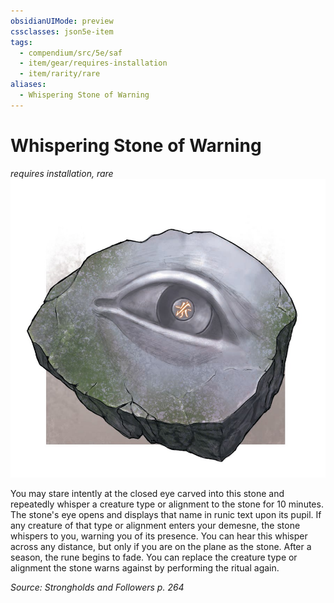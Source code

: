 ```yaml
---
obsidianUIMode: preview
cssclasses: json5e-item
tags:
  - compendium/src/5e/saf
  - item/gear/requires-installation
  - item/rarity/rare
aliases:
  - Whispering Stone of Warning
---
```

# Whispering Stone of Warning
*requires installation, rare*  
![](https://raw.githubusercontent.com/TheGiddyLimit/homebrew/master/_img/SaF/whispering-stone-warning.jpg#right)  


You may stare intently at the closed eye carved into this stone and repeatedly whisper a creature type or alignment to the stone for 10 minutes. The stone's eye opens and displays that name in runic text upon its pupil. If any creature of that type or alignment enters your demesne, the stone whispers to you, warning you of its presence. You can hear this whisper across any distance, but only if you are on the plane as the stone. After a season, the rune begins to fade. You can replace the creature type or alignment the stone warns against by performing the ritual again.

*Source: Strongholds and Followers p. 264*
